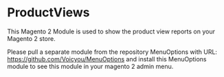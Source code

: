 # ProductViews
This Magento 2 Module is used to show the product view reports on your Magento 2 store.

Please pull a separate module from the repository MenuOptions with URL: https://github.com/Voicyou/MenuOptions and install this MenuOptions module to see this module in your magento 2 admin menu.
